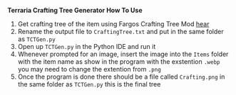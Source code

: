 **Terraria Crafting Tree Generator How To Use**
1. Get crafting tree of the item using Fargos Crafting Tree Mod [hear](https://steamcommunity.com/sharedfiles/filedetails/?id=2590054406)
2. Rename the output file to `CraftingTree.txt` and put in the same folder as `TCTGen.py`
3. Open up `TCTGen.py` in the Python IDE and run it
4. Whenever prompted for an image, insert the image into the `Items` folder with the item name as show in the program with the exstention `.webp` you may need to change the extention from `.png`
5. Once the program is done there should be a file called `Crafting.png` in the same folder as `TCTGen.py` this is the final tree
